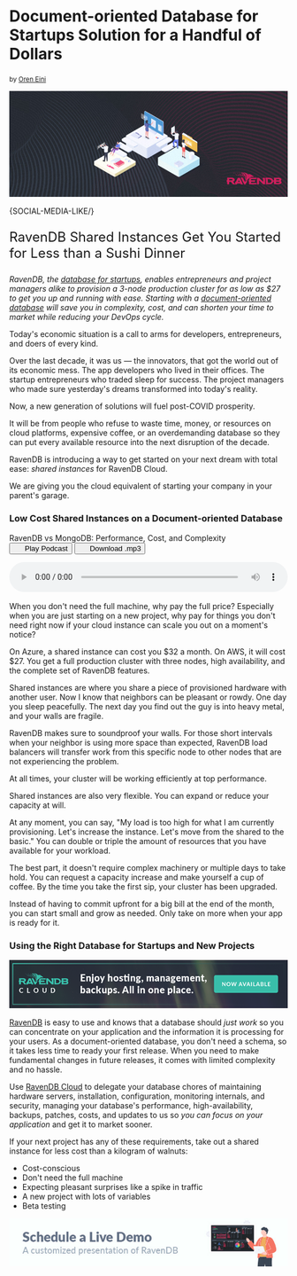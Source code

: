<h1>Document-oriented Database for Startups Solution for a Handful of Dollars</h1>
<small>by <a href="mailto:ayende@ayende.com">Oren Eini</a></small>

![A grown-up database for startups needs minimal supervision to do its task. Developers can put more time and resources bringing their application to production.](images/document-oriented-database-for-startups-offers-solution-for-27-dollars.jpg)

{SOCIAL-MEDIA-LIKE/}

<p class="lead margin-top-sm" style="font-size:24px;">RavenDB Shared Instances Get You Started for Less than a Sushi Dinner</p>

*RavenDB, the [database for startups](https://ravendb.net/articles/ravendb-best-nosql-database-example-for-startups), enables entrepreneurs and project managers alike to provision a 3-node production cluster for as low as $27 to get you up and running with ease. Starting with a [document-oriented database](https://ravendb.net/learn/webinars/little-known-features-in-ravendb-document-oriented-database) will save you in complexity, cost, and can shorten your time to market while reducing your DevOps cycle.*

Today's economic situation is a call to arms for developers, entrepreneurs, and doers of every kind.

Over the last decade, it was us — the innovators, that got the world out of its economic mess. The app developers who lived in their offices. The startup entrepreneurs who traded sleep for success. The project managers who made sure yesterday's dreams transformed into today's reality.

Now, a new generation of solutions will fuel post-COVID prosperity.

It will be from people who refuse to waste time, money, or resources on cloud platforms, expensive coffee, or an overdemanding database so they can put every available resource into the next disruption of the decade.

RavenDB is introducing a way to get started on your next dream with total ease: *shared instances* for RavenDB Cloud.

We are giving you the cloud equivalent of starting your company in your parent's garage.

### Low Cost Shared Instances on a Document-oriented Database

<p class="text-center margin-top">
RavenDB vs MongoDB: Performance, Cost, and Complexity<br/>
<button id="podcast-play-button" class="play-button" style=""><i class="icon-play" style="margin-right:20px"></i>Play Podcast</button>
<a href="https://s3-us-west-2.amazonaws.com/static.ravendb.net/RavenDB+vs+MongoDB+Voiceover.mp3" download rel="nofollow"><button id="download-podcast-button" class="download-podcast-button"><i class="icon-download" style="margin-right:20px"></i>Download .mp3</button></a>
</p>

<audio id="podcast-audio" controls="" style="width: 100%" class=" margin-bottom-sm">
  <source src="https://s3-us-west-2.amazonaws.com/static.ravendb.net/RavenDB+vs+MongoDB+Voiceover.mp3" type="audio/ogg">
  <source src="https://s3-us-west-2.amazonaws.com/static.ravendb.net/RavenDB+vs+MongoDB+Voiceover.mp3" type="audio/mpeg">
  Your browser does not support the audio element.
</audio>

When you don't need the full machine, why pay the full price? Especially when you are just starting on a new project, why pay for things you don't need right now if your cloud instance can scale you out on a moment's notice?

On Azure, a shared instance can cost you $32 a month. On AWS, it will cost $27. You get a full production cluster with three nodes, high availability, and the complete set of RavenDB features.

Shared instances are where you share a piece of provisioned hardware with another user. Now I know that neighbors can be pleasant or rowdy. One day you sleep peacefully. The next day you find out the guy is into heavy metal, and your walls are fragile.

RavenDB makes sure to soundproof your walls. For those short intervals when your neighbor is using more space than expected, RavenDB load balancers will transfer work from this specific node to other nodes that are not experiencing the problem.

At all times, your cluster will be working efficiently at top performance.

Shared instances are also very flexible. You can expand or reduce your capacity at will.

At any moment, you can say, "My load is too high for what I am currently provisioning. Let's increase the instance. Let's move from the shared to the basic." You can double or triple the amount of resources that you have available for your workload.

The best part, it doesn't require complex machinery or multiple days to take hold. You can request a capacity increase and make yourself a cup of coffee. By the time you take the first sip, your cluster has been upgraded.

Instead of having to commit upfront for a big bill at the end of the month, you can start small and grow as needed. Only take on more when your app is ready for it.

### Using the Right Database for Startups and New Projects

<div class="margin-top margin-bottom">
    <a href="https://cloud.ravendb.net"><img src="images/ravendb-cloud.png" class="img-responsive m-0-auto" alt="Managed Cloud Hosting"/></a>
</div>

[RavenDB](https://ravendb.net) is easy to use and knows that a database should *just work* so you can concentrate on your application and the information it is processing for your users. As a document-oriented database, you don't need a schema, so it takes less time to ready your first release. When you need to make fundamental changes in future releases, it comes with limited complexity and no hassle.

Use [RavenDB Cloud](https://cloud.ravendb.net) to delegate your database chores of maintaining hardware servers, installation, configuration, monitoring internals, and security, managing your database's performance, high-availability, backups, patches, costs, and updates to us so *you can focus on your application* and get it to market sooner.

If your next project has any of these requirements, take out a shared instance for less cost than a kilogram of walnuts:

<ul>
<li>Cost-conscious</li>
<li class="margin-top-xs">Don't need the full machine</li>
<li class="margin-top-xs">Expecting pleasant surprises like a spike in traffic</li>
<li class="margin-top-xs">A new project with lots of variables</li>
<li class="margin-top-xs">Beta testing</li>
</ul>

<div class="margin-top">
    <a href="https://ravendb.net/live-demo"><img src="images/live-demo-banner2.jpg" class="img-responsive m-0-auto" alt="Schedule a FREE Demo of RavenDB"/></a>
</div>